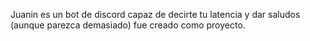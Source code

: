 Juanin es un bot de discord capaz de decirte tu latencia y dar saludos (aunque parezca demasiado)
fue creado como proyecto.
